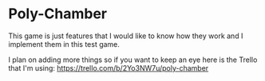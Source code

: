# Poly-Chamber
This game is just features that I would like to know how they work and I implement them in this test game.

I plan on adding more things so if you want to keep an eye here is the Trello that I'm using:
https://trello.com/b/2Yo3NW7u/poly-chamber

